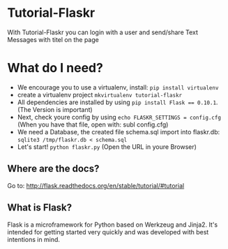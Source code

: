 Tutorial-Flaskr
===============
With Tutorial-Flaskr you can login with a user and 
send/share Text Messages with titel on the page


# What do I need?

- We encourage you to use a virtualenv, install: `pip install virtualenv`
- create a virtualenv project `mkvirtualenv tutorial-flaskr`
- All dependencies are installed by using `pip install Flask == 0.10.1`. (The Version is important)
- Next, check youre config by using `echo FLASKR_SETTINGS = config.cfg` (When you have that file, open with: subl config.cfg)
- We need a Database, the created file schema.sql import into flaskr.db: `sqlite3 /tmp/flaskr.db < schema.sql`
- Let's start! `python flaskr.py` (Open the URL in youre Browser)


## Where are the docs?

Go to:  http://flask.readthedocs.org/en/stable/tutorial/#tutorial


## What is Flask?

Flask is a microframework for Python based on Werkzeug
and Jinja2.  It's intended for getting started very quickly
and was developed with best intentions in mind.




